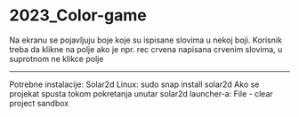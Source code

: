 # 2023_Color-game
Na ekranu se pojavljuju boje koje su ispisane slovima u nekoj boji. Korisnik treba da klikne na polje ako je npr. rec crvena napisana crvenim slovima, u suprotnom ne klikce polje

---
Potrebne instalacije: Solar2d
Linux: sudo snap install solar2d
Ako se projekat spusta tokom pokretanja unutar solar2d launcher-a:
File - clear project sandbox
